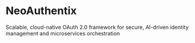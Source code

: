 # NeoAuthentix
Scalable, cloud-native OAuth 2.0 framework for secure, AI-driven identity management and microservices orchestration
